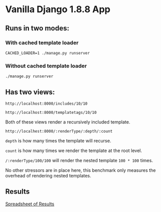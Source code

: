 # Vanilla Django 1.8.8 App

## Runs in two modes:

### With cached template loader

```
CACHED_LOADER=1 ./manage.py runserver      
```

### Without cached template loader
```
./manage.py runserver
```

## Has two views:

`http://localhost:8000/includes/10/10`

`http://localhost:8000/templatetags/10/10`

Both of these views render a recursively included template.

`http://localhest:8000/:renderType/:depth/:count`

`depth` is how many times the template will recurse.

`count` is how many times we render the template at the root level.

`/:renderType/100/100` will render the nested template `100 * 100` times.


No other stressors are in place here, this benchmark only measures the
overhead of rendering nested templates.


## Results

<a href="https://docs.google.com/a/theonion.com/spreadsheets/d/1iwWxPdsy4ifNH1viNFkScnYiYYAt_0JhuB9vO5c1r7Y/edit?usp=sharing">
  Spreadsheet of Results
</a>

